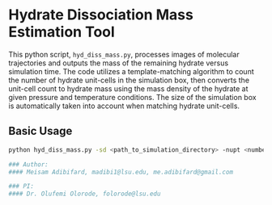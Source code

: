 # Hydrate Dissociation Mass Estimation Tool

This python script, `hyd_diss_mass.py`, processes images of molecular trajectories and outputs the mass of the remaining hydrate versus simulation time. The code utilizes a template-matching algorithm to count the number of hydrate unit-cells in the simulation box, then converts the unit-cell count to hydrate mass using the mass density of the hydrate at given pressure and temperature conditions. The size of the simulation box is automatically taken into account when matching hydrate unit-cells.

## Basic Usage

```bash
python hyd_diss_mass.py -sd <path_to_simulation_directory> -nupt <number_of_perpendicular_unit_cells> -su <simulation_unit_time> <simulation_unit_length> -ou <output_unit_time> <output_unit_length> -ti <time_step> <dump_freq>

### Author:
#### Meisam Adibifard, madibi1@lsu.edu, me.adibifard@gmail.com

### PI:
#### Dr. Olufemi Olorode, folorode@lsu.edu

